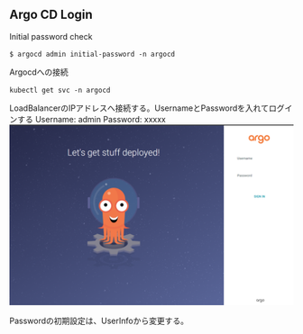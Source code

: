 ## Argo CD Login

Initial password check
```
$ argocd admin initial-password -n argocd
```

Argocdへの接続
```
kubectl get svc -n argocd
```
LoadBalancerのIPアドレスへ接続する。UsernameとPasswordを入れてログインする
Username: admin
Password: xxxxx
![alt text](image.png)

Passwordの初期設定は、UserInfoから変更する。

